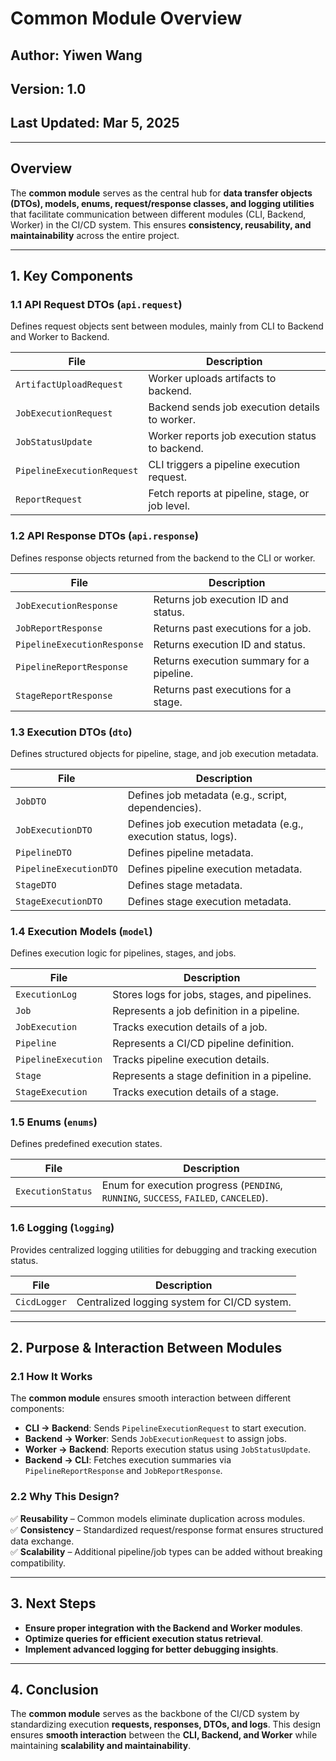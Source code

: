 # **Common Module Overview**

## **Author**: Yiwen Wang
## **Version**: 1.0
## **Last Updated**: Mar 5, 2025

---

## **Overview**

The **common module** serves as the central hub for **data transfer objects (DTOs), models, enums, request/response classes, and logging utilities** that facilitate communication between different modules (CLI, Backend, Worker) in the CI/CD system. This ensures **consistency, reusability, and maintainability** across the entire project.

---

## **1. Key Components**

### **1.1 API Request DTOs (`api.request`)**
Defines request objects sent between modules, mainly from CLI to Backend and Worker to Backend.

| **File**                     | **Description** |
|------------------------------|------------------------------------------------|
| `ArtifactUploadRequest`      | Worker uploads artifacts to backend. |
| `JobExecutionRequest`        | Backend sends job execution details to worker. |
| `JobStatusUpdate`            | Worker reports job execution status to backend. |
| `PipelineExecutionRequest`   | CLI triggers a pipeline execution request. |
| `ReportRequest`              | Fetch reports at pipeline, stage, or job level. |

### **1.2 API Response DTOs (`api.response`)**
Defines response objects returned from the backend to the CLI or worker.

| **File**                     | **Description** |
|------------------------------|------------------------------------------------|
| `JobExecutionResponse`       | Returns job execution ID and status. |
| `JobReportResponse`          | Returns past executions for a job. |
| `PipelineExecutionResponse`  | Returns execution ID and status. |
| `PipelineReportResponse`     | Returns execution summary for a pipeline. |
| `StageReportResponse`        | Returns past executions for a stage. |

### **1.3 Execution DTOs (`dto`)**
Defines structured objects for pipeline, stage, and job execution metadata.

| **File**                     | **Description** |
|------------------------------|------------------------------------------------|
| `JobDTO`                     | Defines job metadata (e.g., script, dependencies). |
| `JobExecutionDTO`            | Defines job execution metadata (e.g., execution status, logs). |
| `PipelineDTO`                | Defines pipeline metadata. |
| `PipelineExecutionDTO`       | Defines pipeline execution metadata. |
| `StageDTO`                   | Defines stage metadata. |
| `StageExecutionDTO`          | Defines stage execution metadata. |

### **1.4 Execution Models (`model`)**
Defines execution logic for pipelines, stages, and jobs.

| **File**                     | **Description** |
|------------------------------|------------------------------------------------|
| `ExecutionLog`               | Stores logs for jobs, stages, and pipelines. |
| `Job`                        | Represents a job definition in a pipeline. |
| `JobExecution`               | Tracks execution details of a job. |
| `Pipeline`                   | Represents a CI/CD pipeline definition. |
| `PipelineExecution`          | Tracks pipeline execution details. |
| `Stage`                      | Represents a stage definition in a pipeline. |
| `StageExecution`             | Tracks execution details of a stage. |

### **1.5 Enums (`enums`)**
Defines predefined execution states.

| **File**            | **Description** |
|---------------------|------------------------------------------------|
| `ExecutionStatus`   | Enum for execution progress (`PENDING`, `RUNNING`, `SUCCESS`, `FAILED`, `CANCELED`). |

### **1.6 Logging (`logging`)**
Provides centralized logging utilities for debugging and tracking execution status.

| **File**          | **Description** |
|------------------|------------------------------------------------|
| `CicdLogger`    | Centralized logging system for CI/CD system. |

---

## **2. Purpose & Interaction Between Modules**

### **2.1 How It Works**
The **common module** ensures smooth interaction between different components:
- **CLI → Backend**: Sends `PipelineExecutionRequest` to start execution.
- **Backend → Worker**: Sends `JobExecutionRequest` to assign jobs.
- **Worker → Backend**: Reports execution status using `JobStatusUpdate`.
- **Backend → CLI**: Fetches execution summaries via `PipelineReportResponse` and `JobReportResponse`.

### **2.2 Why This Design?**
✅ **Reusability** – Common models eliminate duplication across modules.  
✅ **Consistency** – Standardized request/response format ensures structured data exchange.  
✅ **Scalability** – Additional pipeline/job types can be added without breaking compatibility.

---

## **3. Next Steps**
- **Ensure proper integration with the Backend and Worker modules**.
- **Optimize queries for efficient execution status retrieval**.
- **Implement advanced logging for better debugging insights**.

---

## **4. Conclusion**
The **common module** serves as the backbone of the CI/CD system by standardizing execution **requests, responses, DTOs, and logs**. This design ensures **smooth interaction** between the **CLI, Backend, and Worker** while maintaining **scalability and maintainability**.
